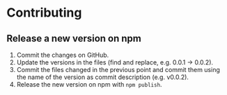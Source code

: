 # Contributing

## Release a new version on npm
1. Commit the changes on GitHub.
1. Update the versions in the files (find and replace, e.g. 0.0.1 -> 0.0.2).
1. Commit the files changed in the previous point and commit them using the name of the version 
as commit description (e.g. v0.0.2).
1. Release the new version on npm with `npm publish`.